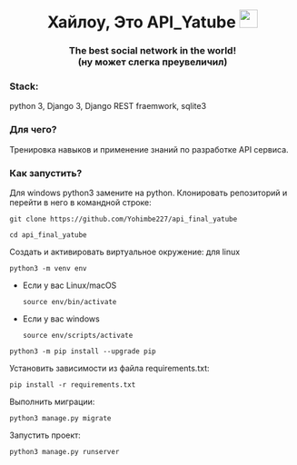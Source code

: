 <h1 align="center">Хайлоу, Это <a  target="_blank">API_Yatube</a> 
<img src="https://github.com/blackcater/blackcater/raw/main/images/Hi.gif" height="32"/></h1>
<h3 align="center">The best social network in the world!<br>
(ну может слегка преувеличил) </h3>

### Stack:
python 3, Django 3, Django REST fraemwork, sqlite3 
### Для чего?
Тренировка навыков и применение знаний по разработке API сервиса.
### Как запустить?
Для windows python3 замените на python. Клонировать репозиторий и перейти в него
в командной строке:
```
git clone https://github.com/Yohimbe227/api_final_yatube
```
```
cd api_final_yatube
```
Cоздать и активировать виртуальное окружение: для linux
```
python3 -m venv env
```
- Если у вас Linux/macOS
  ```
  source env/bin/activate
  ```
- Если у вас windows
  ```
  source env/scripts/activate
  ```
```
python3 -m pip install --upgrade pip
```
Установить зависимости из файла requirements.txt:
```
pip install -r requirements.txt
```
Выполнить миграции:
```
python3 manage.py migrate
```
Запустить проект:
```
python3 manage.py runserver
```
